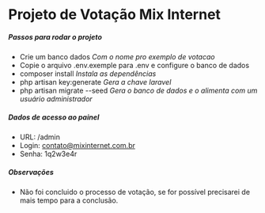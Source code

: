 # Projeto de Votação Mix Internet

##### Passos para rodar o projeto

* Crie um banco dados *Com o nome pro exemplo de votacao*
* Copie o arquivo .env.exemple para .env e configure o banco de dados
* composer install *Instala as dependências*
* php artisan key:generate *Gera a chave laravel*
* php artisan migrate --seed *Gera o banco de dados e o alimenta com um usuário administrador*

##### Dados de acesso ao painel

* URL: /admin
* Login: contato@mixinternet.com.br
* Senha: 1q2w3e4r


##### Observações

* Não foi concluido o processo de votação, se for possível precisarei de mais tempo para a conclusão.
